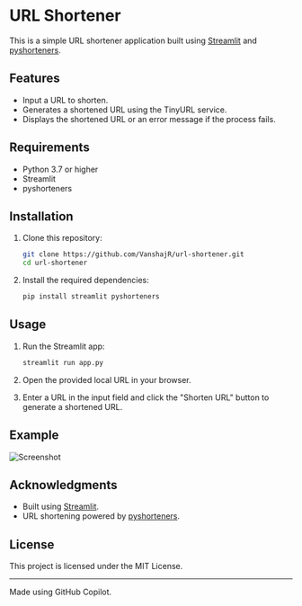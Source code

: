 # URL Shortener  

This is a simple URL shortener application built using [Streamlit](https://streamlit.io/) and [pyshorteners](https://pypi.org/project/pyshorteners/).  

## Features  
- Input a URL to shorten.  
- Generates a shortened URL using the TinyURL service.  
- Displays the shortened URL or an error message if the process fails.  

## Requirements  
- Python 3.7 or higher  
- Streamlit  
- pyshorteners  

## Installation  

1. Clone this repository:  
    ```bash  
    git clone https://github.com/VanshajR/url-shortener.git  
    cd url-shortener  
    ```  

2. Install the required dependencies:  
    ```bash  
    pip install streamlit pyshorteners  
    ```  

## Usage  

1. Run the Streamlit app:  
    ```bash  
    streamlit run app.py  
    ```  

2. Open the provided local URL in your browser.  

3. Enter a URL in the input field and click the "Shorten URL" button to generate a shortened URL.  

## Example  

![Screenshot](screenshot.png)  

## Acknowledgments  
- Built using [Streamlit](https://streamlit.io/).  
- URL shortening powered by [pyshorteners](https://pypi.org/project/pyshorteners/).  

## License  
This project is licensed under the MIT License.  

---  
Made using GitHub Copilot.  